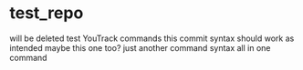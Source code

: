 # test_repo
will be deleted
test YouTrack commands
this commit syntax should work as intended
maybe this one too?
just another command syntax
all in one command